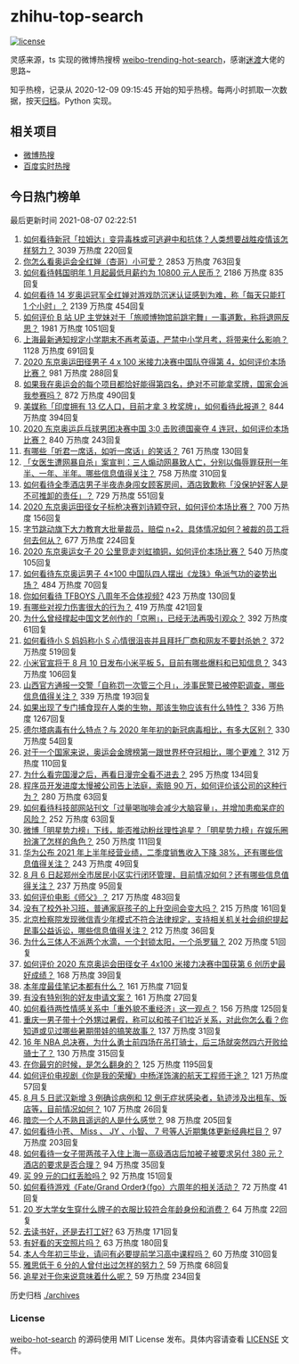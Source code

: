 # zhihu-top-search

[![license](https://img.shields.io/github/license/Arrackisarookie/zhihu-top-search)](https://github.com/Arrackisarookie/zhihu-top-search/blob/master/LICENSE)

灵感来源，ts 实现的微博热搜榜 [weibo-trending-hot-search](https://github.com/justjavac/weibo-trending-hot-search)，感谢[迷渡](https://github.com/justjavac)大佬的思路~

知乎热榜，记录从 2020-12-09 09:15:45 开始的知乎热榜。每两小时抓取一次数据，按天[归档](./archives)。Python 实现。

## 相关项目
+ [微博热搜](https://github.com/Arrackisarookie/weibo-hot-search)
+ [百度实时热搜](https://github.com/Arrackisarookie/baidu-hot-search)

## 今日热门榜单

<!-- Rank Begin -->

最后更新时间 2021-08-07 02:22:51

1. [如何看待新冠「拉姆达」变异毒株或可逃避中和抗体？人类想要战胜疫情该怎样努力？](https://www.zhihu.com/question/477237810) 3039 万热度 220回复
1. [你怎么看奥运会全红婵（杏哥）小可爱？](https://www.zhihu.com/question/476072527) 2853 万热度 763回复
1. [如何看待韩国明年 1 月起最低月薪约为 10800 元人民币？](https://www.zhihu.com/question/477468660) 2186 万热度 835回复
1. [如何看待 14 岁奥运冠军全红婵对游戏防沉迷认证感到为难，称「每天只能打 1 个小时」？](https://www.zhihu.com/question/477708632) 2139 万热度 454回复
1. [如何评价 B 站 UP 主党妹对于「旅顺博物馆前跳宅舞」一事道歉，称将退网反思？](https://www.zhihu.com/question/477589449) 1981 万热度 1051回复
1. [上海最新通知规定小学期末不再考英语，严禁中小学月考，将带来什么影响？](https://www.zhihu.com/question/477576858) 1128 万热度 691回复
1. [2020 东京奥运田径男子 4 x 100 米接力决赛中国队夺得第 4，如何评价本场比赛？](https://www.zhihu.com/question/477844835) 981 万热度 288回复
1. [如果我在奥运会的每个项目都恰好能得第四名，绝对不可能拿奖牌，国家会派我参赛吗？](https://www.zhihu.com/question/476767853) 872 万热度 490回复
1. [美媒称「印度拥有 13 亿人口，目前才拿 3 枚奖牌」，如何看待此报道？](https://www.zhihu.com/question/477512978) 844 万热度 394回复
1. [2020 东京奥运乒乓球男团决赛中国 3:0 击败德国豪夺 4 连冠，如何评价本场比赛？](https://www.zhihu.com/question/477811079) 840 万热度 243回复
1. [有哪些「听君一席话，如听一席话」的笑话？](https://www.zhihu.com/question/475021609) 761 万热度 130回复
1. [「女医生遭网暴自杀」案宣判：三人煽动网暴致人亡，分别以侮辱罪获刑一年半、一年、半年。哪些信息值得关注？](https://www.zhihu.com/question/477762032) 758 万热度 310回复
1. [如何看待全季酒店男子半夜赤身闯女顾客房间，酒店致歉称「没保护好客人是不可推卸的责任」？](https://www.zhihu.com/question/477621186) 729 万热度 551回复
1. [2020 东京奥运田径女子标枪决赛刘诗颖夺冠，如何评价本场比赛？](https://www.zhihu.com/question/477826718) 700 万热度 156回复
1. [字节跳动旗下大力教育大批量裁员，赔偿 n+2，具体情况如何？被裁的员工将何去何从？](https://www.zhihu.com/question/477422286) 677 万热度 224回复
1. [2020 东京奥运女子 20 公里竞走刘虹摘铜，如何评价本场比赛？](https://www.zhihu.com/question/477761967) 540 万热度 105回复
1. [如何看待东京奥运男子 4×100 中国队四人摆出《龙珠》龟派气功的姿势出场？](https://www.zhihu.com/question/477848798) 484 万热度 70回复
1. [你如何看待 TFBOYS 八周年不合体视频?](https://www.zhihu.com/question/477642741) 423 万热度 130回复
1. [有哪些对视力伤害很大的行为？](https://www.zhihu.com/question/384087324) 419 万热度 421回复
1. [为什么曾经撑起中国文艺创作的「京圈」，已经无法再吸引观众？](https://www.zhihu.com/question/477428952) 392 万热度 61回复
1. [如何看待小 S 妈妈称小 S 心情很沮丧并且拜托厂商和网友不要封杀她？](https://www.zhihu.com/question/476899741) 372 万热度 519回复
1. [小米官宣将于 8 月 10 日发布小米平板 5，目前有哪些爆料和已知信息？](https://www.zhihu.com/question/475422395) 343 万热度 106回复
1. [山西官方通报一交警「自称罚一次管三个月」，涉事民警已被停职调查，哪些信息值得关注？](https://www.zhihu.com/question/477152317) 339 万热度 193回复
1. [如果出现了专门捕食现在人类的生物，那该生物应该有什么特性？](https://www.zhihu.com/question/391047189) 336 万热度 1267回复
1. [德尔塔病毒有什么特点？与 2020 年年初的新冠病毒相比，有多大区别？](https://www.zhihu.com/question/476472028) 330 万热度 54回复
1. [对于一个国家来说，奥运会金牌榜第一跟世界杯夺冠相比，哪个更难？](https://www.zhihu.com/question/477067734) 312 万热度 110回复
1. [为什么看完国漫之后，再看日漫完全看不进去？](https://www.zhihu.com/question/477520658) 295 万热度 134回复
1. [程序员开发进度太慢被公司告上法庭，索赔 90 万，如何评价该公司的这种行为？](https://www.zhihu.com/question/477286183) 280 万热度 63回复
1. [如何看待科技部网站刊文「过量喝咖啡会减少大脑容量」，并增加患痴呆症的风险？](https://www.zhihu.com/question/477448137) 252 万热度 63回复
1. [微博「明星势力榜」下线，能否推动粉丝理性追星？「明星势力榜」在娱乐圈扮演了怎样的角色？](https://www.zhihu.com/question/477759236) 250 万热度 111回复
1. [华为公布 2021 年上半年经营业绩，二季度销售收入下降 38%，还有哪些信息值得关注？](https://www.zhihu.com/question/477779042) 243 万热度 49回复
1. [8 月 6 日起郑州全市居民小区实行闭环管理，目前情况如何？还有哪些信息值得关注？](https://www.zhihu.com/question/477755117) 237 万热度 95回复
1. [如何评价电影《师父》？](https://www.zhihu.com/question/37927520) 217 万热度 483回复
1. [没有了校外补习班，普通家庭孩子的上升空间会变大吗？](https://www.zhihu.com/question/477482152) 215 万热度 161回复
1. [北京检察院发现微信青少年模式不符合法律规定，支持相关机关社会组织提起民事公益诉讼，哪些信息值得关注？](https://www.zhihu.com/question/477855847) 212 万热度 36回复
1. [为什么三体人不派两个水滴，一个封锁太阳，一个杀罗辑？](https://www.zhihu.com/question/476146837) 202 万热度 51回复
1. [如何评价 2020 东京奥运会田径女子 4x100 米接力决赛中国获第 6 创历史最好成绩？](https://www.zhihu.com/question/477838370) 168 万热度 39回复
1. [本年度最佳笔记本都有什么？](https://www.zhihu.com/question/463799268) 161 万热度 71回复
1. [有没有特别狗的好友申请文案？](https://www.zhihu.com/question/476787612) 161 万热度 27回复
1. [如何看待两性情感关系中「重外貌不重经济」这一观点？](https://www.zhihu.com/question/477198563) 156 万热度 125回复
1. [重庆一男子带十个外甥过暑假，称可以和孩子们拉近关系，对此你怎么看？你知道或见过哪些暑期带娃的搞笑故事？](https://www.zhihu.com/question/477179556) 137 万热度 31回复
1. [16 年 NBA 总决赛，为什么勇士前四场在吊打骑士，后三场就突然四六开败给骑士了？](https://www.zhihu.com/question/394545017) 130 万热度 315回复
1. [在你最穷的时候，是怎么翻身的？](https://www.zhihu.com/question/403275033) 125 万热度 1195回复
1. [如何评价电视剧《你是我的荣耀》中杨洋饰演的航天工程师于途？](https://www.zhihu.com/question/475240010) 121 万热度 57回复
1. [8 月 5 日武汉新增 3 例确诊病例和 12 例无症状感染者，轨迹涉及出租车、饭店等，目前情况如何？](https://www.zhihu.com/question/477587756) 107 万热度 26回复
1. [暗恋一个人不熟且遥远的人是什么感觉？](https://www.zhihu.com/question/336048658) 98 万热度 205回复
1. [如何看待小苍、 Miss 、 JY 、小智、 7 号等人近期集体更新经典栏目？](https://www.zhihu.com/question/477582527) 97 万热度 203回复
1. [如何看待一女子带两孩子入住上海一高级酒店后加被子被要求另付 380 元？酒店的要求是否合理？](https://www.zhihu.com/question/477447518) 94 万热度 35回复
1. [买 99 元的口红丢脸吗？](https://www.zhihu.com/question/477564020) 92 万热度 151回复
1. [如何看待游戏《Fate/Grand Order》（fgo）六周年的相关活动？](https://www.zhihu.com/question/476527834) 72 万热度 41回复
1. [20 岁大学女生穿什么牌子的衣服比较符合年龄身份和消费？](https://www.zhihu.com/question/26645751) 64 万热度 22回复
1. [去读书好，还是去打工好?](https://www.zhihu.com/question/476683838) 63 万热度 171回复
1. [有好看的天空照片吗？](https://www.zhihu.com/question/476615459) 63 万热度 180回复
1. [本人今年初三毕业，请问有必要提前学习高中课程吗？](https://www.zhihu.com/question/476243107) 60 万热度 310回复
1. [雅思低于 6 分的人曾付出过怎样的努力？](https://www.zhihu.com/question/344249624) 59 万热度 68回复
1. [追星对于你来说意味着什么呢？](https://www.zhihu.com/question/476860490) 59 万热度 234回复
<!-- Rank End -->

历史归档 [./archives](./archives)

### License

[weibo-hot-search](https://github.com/Arrackisarookie/zhihu-top-search) 的源码使用 MIT License 发布。具体内容请查看 [LICENSE](./LICENSE) 文件。
